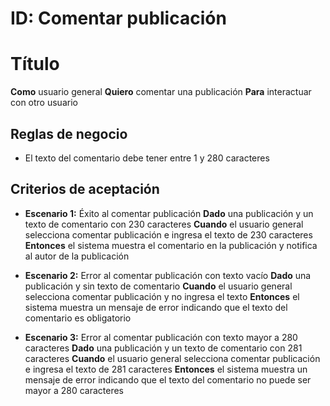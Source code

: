# ID: Comentar publicación

# Título

**Como** usuario general **Quiero** comentar una publicación **Para** interactuar con otro usuario

## Reglas de negocio

- El texto del comentario debe tener entre 1 y 280 caracteres

## Criterios de aceptación

- **Escenario 1:** Éxito al comentar publicación
  **Dado** una publicación y un texto de comentario con 230 caracteres
  **Cuando** el usuario general selecciona comentar publicación e ingresa el texto de 230 caracteres
  **Entonces** el sistema muestra el comentario en la publicación y notifica al autor de la publicación

- **Escenario 2:** Error al comentar publicación con texto vacío
  **Dado** una publicación y sin texto de comentario
  **Cuando** el usuario general selecciona comentar publicación y no ingresa el texto
  **Entonces** el sistema muestra un mensaje de error indicando que el texto del comentario es obligatorio

- **Escenario 3:** Error al comentar publicación con texto mayor a 280 caracteres
  **Dado** una publicación y un texto de comentario con 281 caracteres
  **Cuando** el usuario general selecciona comentar publicación e ingresa el texto de 281 caracteres
  **Entonces** el sistema muestra un mensaje de error indicando que el texto del comentario no puede ser mayor a 280 caracteres
